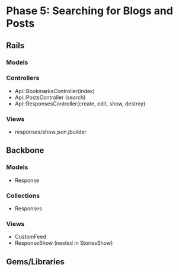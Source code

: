 # Phase 5: Searching for Blogs and Posts

## Rails
### Models

### Controllers
* Api::BookmarksController(index)
* Api::PostsController (search)
* Api::ResponsesController(create, edit, show, destroy)

### Views
* responses/show.json.jbuilder

## Backbone
### Models
* Response

### Collections
* Responses

### Views
* CustomFeed
* ResponseShow (nested in StoriesShow)

## Gems/Libraries

